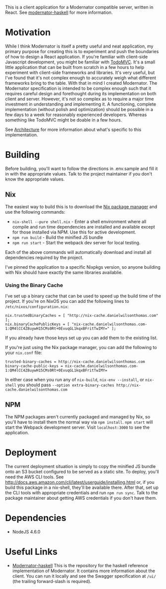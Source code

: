 This is a client application for a Modernator compatible server, written in
React. See [modernator-haskell](https://github.com/mojotech/modernator-haskell)
for more information.

# Motivation

While I think Modernator is itself a pretty useful and neat application, my
primary purpose for creating this is to experiment and push the boundaries of
how to design a React application. If you're familiar with client-side
Javascript development, you might be familiar with
[TodoMVC](http://todomvc.com). It's a small little application that can be built
from scratch in a few hours to help experiment with client-side frameworks and
libraries. It's very useful, but I've found that it's not complex enough to
accurately weigh what different frameworks bring to the table. With that in mind
I created Modernator. The Modernator specification is intended to be complex
enough such that it requires careful design and forethought during its
implementation on both client and server. However, it's not so complex as to
require a major time investment in understanding and implementing it. A
functioning, complete implementation (without polish and optimization) should be
possible in a few days to a week for reasonably experienced developers. Whereas
something like TodoMVC might be doable in a few hours.

See [Architecture](Architecture.md) for more information about what's specific
to this implementation.

# Building

Before building, you'll want to follow the directions in .env.sample and fill it
in with the appropriate values. Talk to the project maintainer if you don't know
the appropriate values.

## Nix
The easiest way to build this is to download the [Nix package
manager](http://nixos.org/nix/) and use the following commands:

* `nix-shell --pure shell.nix` - Enter a shell environment where all compile and
  run time dependencies are installed and available except for those installed
  via NPM. Use this for active development.
* `npm run build` - Build the minified JS bundle
* `npm run start` - Start the webpack dev server for local testing.

Each of the above commands will automatically download and install all
dependencies required by the project.

I've pinned the application to a specific Nixpkgs version, so anyone building
with Nix should have exactly the same libraries availablie.

### Using the Binary Cache

I've set up a binary cache that can be used to speed up the build time of the
project. If you're on NixOS you can add the following lines to
`/etc/nixos/configuration.nix`:

```
nix.trustedBinaryCaches = [ "http://nix-cache.danielwilsonthomas.com" ];
nix.binaryCachePublicKeys = [ "nix-cache.danielwilsonthomas.com-1:QM4lCC4Z8uywH15CMs0Rt+0EvuqGL1kqxBFritTwIMY=" ];
```

If you already have those keys set up you can add them to the existing list.

If you're just using the Nix package manager, you can add the following to your
`nix.conf` file:

```
trusted-binary-caches = http://nix-cache.danielwilsonthomas.com
binary-cache-public-keys = nix-cache.danielwilsonthomas.com-1:QM4lCC4Z8uywH15CMs0Rt+0EvuqGL1kqxBFritTwIMY=
```

In either case when you run any of `nix-build`, `nix-env --install`, or
`nix-shell` you should pass `--option extra-binary-caches http://nix-cache.danielwilsonthomas.com`

## NPM

The NPM packages aren't currently packaged and managed by Nix, so you'll have to
install them the normal way via `npm install`. `npm start` will start the
Webpack development server. Visit `localhost:3000` to see the application.

# Deployment

The current deployment situation is simply to copy the minified JS bundle onto
an S3 bucket configured to be served as a static site. To deploy, you'll need
the AWS CLI tools. See http://docs.aws.amazon.com/cli/latest/userguide/installing.html or, if you
build this package in a nix-shell, they'll be available there. After that, set
up the CLI tools with appropriate credentials and run `npm run sync`. Talk to
the package maintainer about getting AWS credentials if you don't have them.

# Dependencies

* NodeJS 4.6.0

# Useful Links

* [Modernator-haskell](https://github.com/mojotech/modernator-haskell) This is
  the repository for the haskell reference implementation of Modernator. It
  contains more information about the client. You can run it locally and see the
  Swagger specification at `/ui/` (the trailing forward-slash is required).
